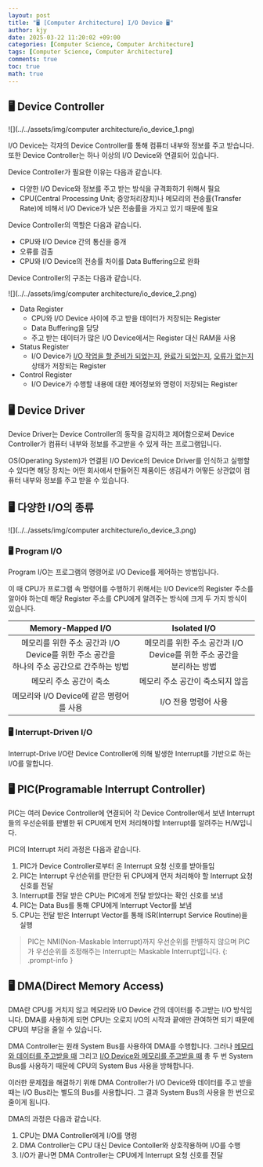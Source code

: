 ```yaml
---
layout: post
title: "🖥️ [Computer Architecture] I/O Device 🖥️"
author: kjy
date: 2025-03-22 11:20:02 +09:00
categories: [Computer Science, Computer Architecture]
tags: [Computer Science, Computer Architecture]
comments: true
toc: true
math: true
---
```


## 🖥️ Device Controller

![](../../assets/img/computer architecture/io_device_1.png)

I/O Device는 각자의 Device Controller를 통해 컴퓨터 내부와 정보를 주고 받습니다. 또한 Device Controller는 하나 이상의 I/O Device와 연결되어 있습니다.

Device Controller가 필요한 이유는 다음과 같습니다.
- 다양한 I/O Device와 정보를 주고 받는 방식을 규격화하기 위해서 필요
- CPU(Central Processing Unit; 중앙처리장치)나 메모리의 전송률(Transfer Rate)에 비해서 I/O Device가 낮은 전송률을 가지고 있기 때문에 필요

Device Controller의 역할은 다음과 같습니다.
- CPU와 I/O Device 간의 통신을 중개
- 오류를 검출
- CPU와 I/O Device의 전송률 차이를 Data Buffering으로 완화

Device Controller의 구조는 다음과 같습니다.

![](../../assets/img/computer architecture/io_device_2.png)

- Data Register
    - CPU와 I/O Device 사이에 주고 받을 데이터가 저장되는 Register
    - Data Buffering을 담당
    - 주고 받는 데이터가 많은 I/O Device에서는 Register 대신 RAM을 사용
- Status Register
    - I/O Device가 <u>I/O 작업을 할 준비가 되었는지</u>, <u>완료가 되었는지</u>, <u>오류가 없는지</u> 상태가 저장되는 Register
- Control Register
    - I/O Device가 수행할 내용에 대한 제어정보와 명령이 저장되는 Register

## 🖥️ Device Driver

Device Driver는 Device Controller의 동작을 감지하고 제어함으로써 Device Controller가 컴퓨터 내부와 정보를 주고받을 수 있게 하는 프로그램입니다.

OS(Operating System)가 연결된 I/O Device의 Device Driver를 인식하고 실행할 수 있다면 해당 장치는 어떤 회사에서 만들어진 제품이든 생김새가 어떻든 상관없이 컴퓨터 내부와 정보를 주고 받을 수 있습니다.

## 🖥️ 다양한 I/O의 종류

![](../../assets/img/computer architecture/io_device_3.png)

### 🖥️ Program I/O

Program I/O는 프로그램의 명령어로 I/O Device를 제어하는 방법입니다.

이 때 CPU가 프로그램 속 명령어를 수행하기 위해서는 I/O Device의 Register 주소를 알아야 하는데 해당 Register 주소를 CPU에게 알려주는 방식에 크게 두 가지 방식이 있습니다.

| Memory-Mapped I/O | Isolated I/O |
| :-:| :-:|
| 메모리를 위한 주소 공간과 I/O Device를 위한 주소 공간을 <br/>  하나의 주소 공간으로 간주하는 방법  | 메모리를 위한 주소 공간과 I/O Device를 위한 주소 공간을 <br/>  분리하는 방법 |
| 메모리 주소 공간이 축소 | 메모리 주소 공간이 축소되지 않음 |
| 메모리와 I/O Device에 같은 명령어를 사용 | I/O 전용 명령어 사용 |

### 🖥️ Interrupt-Driven I/O

Interrupt-Drive I/O란 Device Controller에 의해 발생한 Interrupt를 기반으로 하는 I/O를 말합니다.

## 🖥️ PIC(Programable Interrupt Controller)

PIC는 여러 Device Controller에 연결되어 각 Device Controller에서 보낸 Interrupt들의 우선순위를 판별한 뒤 CPU에게 먼저 처리해야할 Interrupt를 알려주는 H/W입니다.

PIC의 Interrupt 처리 과정은 다음과 같습니다.

1. PIC가 Device Controller로부터 온 Interrupt 요청 신호를 받아들임
2. PIC는 Interrupt 우선순위를 판단한 뒤 CPU에게 먼저 처리해야 할 Interrupt 요청 신호를 전달
3. Interrupt를 전달 받은 CPU는 PIC에게 전달 받았다는 확인 신호를 보냄
4. PIC는 Data Bus를 통해 CPU에게 Interrupt Vector를 보냄
5. CPU는 전달 받은 Interrupt Vector를 통해 ISR(Interrupt Service Routine)을 실행

> PIC는 NMI(Non-Maskable Interrupt)까지 우선순위를 판별하지 않으며 PIC가 우선순위를 조정해주는 Interrupt는 Maskable Interrupt입니다.
{: .prompt-info }

## 🖥️ DMA(Direct Memory Access)

DMA란 CPU를 거치지 않고 메모리와 I/O Device 간의 데이터를 주고받는 I/O 방식입니다. DMA를 사용하게 되면 CPU는 오로지 I/O의 시작과 끝에만 관여하면 되기 때문에 CPU의 부담을 줄일 수 있습니다.

DMA Controller는 원래 System Bus를 사용하여 DMA를 수행합니다. 그러나 <u>메모리와 데이터를 주고받을 때</u> 그리고 <u>I/O Device와 메모리를 주고받을 때</u> 총 두 번 System Bus를 사용하기 때문에 CPU의 System Bus 사용을 방해합니다.

이러한 문제점을 해결하기 위해 DMA Controller가 I/O Device와 데이터를 주고 받을 때는 I/O Bus라는 별도의 Bus를 사용합니다. 그 결과 System Bus의 사용을 한 번으로 줄이게 됩니다.

DMA의 과정은 다음과 같습니다.
1. CPU는 DMA Controller에게 I/O를 명령
2. DMA Controller는 CPU 대신 Device Contoller와 상호작용하며 I/O를 수행
3. I/O가 끝나면 DMA Controller는 CPU에게 Interrupt 요청 신호를 전달
